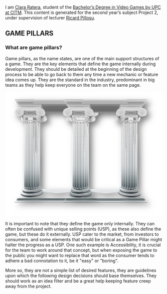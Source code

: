 I am [Clara Ratera](https://www.linkedin.com/in/clara-ratera-graci%C3%A0-265077129/), student of the [Bachelor’s Degree in Video Games by UPC at CITM](https://www.citm.upc.edu/ing/estudis/graus-videojocs/). This content is generated for the second year’s subject Project 2, under supervision of lecturer [Ricard Pillosu](https://es.linkedin.com/in/ricardpillosu).

## GAME PILLARS

### What are game pillars?

Game pillars, as the name states, are one of the main support structures of a game. They are the key elements that define the game internally during development. They should be detailed at the beginning of the design process to be able to go back to them any time a new mechanic or feature idea comes up. They are the standard in the industry, predominant in big teams as they help keep everyone on the team on the same page. 

![Pic](assets/pillars.png)

It is important to note that they define the game only internally. They can often be confused with unique selling points (USP), as these also define the game, but these do it externally. USP cater to the market, from investors to consumers, and some elements that would be critical as a Game Pillar might halter the progress as a USP. One such example is Accessibility, it is crucial for the team to work around that concept, but when exposing the game to the public you might want to replace that word as the consumer tends  to adhere a bad connotation to it, be it "easy" or "boring". 

More so, they are not a simple list of desired features, they are guidelines upon which the following design decisions should base themselves. They should work as an idea filter and be a great help keeping feature creep away from the project. 
